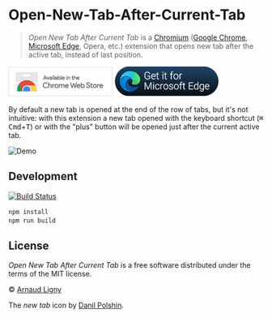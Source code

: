 # Open-New-Tab-After-Current-Tab

> _Open New Tab After Current Tab_ is a [Chromium](https://m.wikipedia.org/wiki/Chromium) ([Google Chrome](https://chrome.google.com/webstore/detail/open-new-tab-after-curren/mmcgnaachjapbbchcpjihhgjhpfcnoan), [Microsoft Edge](https://microsoftedge.microsoft.com/addons/detail/open-new-tab-after-curren/deebimacbjlpdcfbpacpckoccjnojacb), Opera, etc.) extension that opens new tab after the active tab, instead of last position.

[![Open New Tab After Current Tab available in the Chrome Web Store](docs/ChromeWebStoreBadgeWBorder.png)](https://chrome.google.com/webstore/detail/open-new-tab-after-curren/mmcgnaachjapbbchcpjihhgjhpfcnoan) [![Open New Tab After Current Tab available in Microsoft Edge Addons](docs/MicrosoftEdgeAddonsBadge.png)](https://microsoftedge.microsoft.com/addons/detail/open-new-tab-after-curren/deebimacbjlpdcfbpacpckoccjnojacb)

By default a new tab is opened at the end of the row of tabs, but it's not intuitive: with this extension a new tab opened with the keyboard shortcut (<kbd>⌘ Cmd</kbd>+<kbd>T</kbd>) or with the "plus" button will be opened just after the current active tab.

![Demo](docs/Open-New-Tab-After-Current-Tab.gif)

## Development

 [![Build Status](https://travis-ci.com/Narno/Open-New-Tab-After-Current-Tab.svg?branch=master)](https://travis-ci.com/Narno/Open-New-Tab-After-Current-Tab)

```bash
npm install
npm run build
```

## License

_Open New Tab After Current Tab_ is a free software distributed under the terms of the MIT license.

© [Arnaud Ligny](https://arnaudligny.fr)

The _new tab_ icon by [Danil Polshin](https://thenounproject.com/everydaytemplate/).

